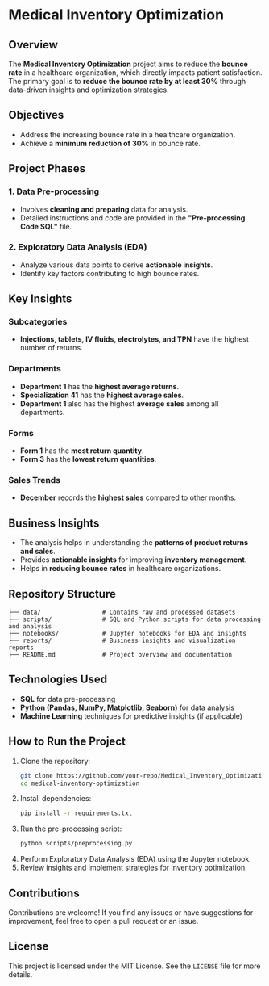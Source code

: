 # Medical Inventory Optimization

## Overview
The **Medical Inventory Optimization** project aims to reduce the **bounce rate** in a healthcare organization, which directly impacts patient satisfaction. The primary goal is to **reduce the bounce rate by at least 30%** through data-driven insights and optimization strategies.

## Objectives
- Address the increasing bounce rate in a healthcare organization.
- Achieve a **minimum reduction of 30%** in bounce rate.

## Project Phases
### 1. Data Pre-processing
- Involves **cleaning and preparing** data for analysis.
- Detailed instructions and code are provided in the **"Pre-processing Code SQL"** file.

### 2. Exploratory Data Analysis (EDA)
- Analyze various data points to derive **actionable insights**.
- Identify key factors contributing to high bounce rates.

## Key Insights
### Subcategories
- **Injections, tablets, IV fluids, electrolytes, and TPN** have the highest number of returns.

### Departments
- **Department 1** has the **highest average returns**.
- **Specialization 41** has the **highest average sales**.
- **Department 1** also has the highest **average sales** among all departments.

### Forms
- **Form 1** has the **most return quantity**.
- **Form 3** has the **lowest return quantities**.

### Sales Trends
- **December** records the **highest sales** compared to other months.

## Business Insights
- The analysis helps in understanding the **patterns of product returns and sales**.
- Provides **actionable insights** for improving **inventory management**.
- Helps in **reducing bounce rates** in healthcare organizations.

## Repository Structure
```
├── data/                 # Contains raw and processed datasets
├── scripts/              # SQL and Python scripts for data processing and analysis
├── notebooks/            # Jupyter notebooks for EDA and insights
├── reports/              # Business insights and visualization reports
├── README.md             # Project overview and documentation
```

## Technologies Used
- **SQL** for data pre-processing
- **Python (Pandas, NumPy, Matplotlib, Seaborn)** for data analysis
- **Machine Learning** techniques for predictive insights (if applicable)

## How to Run the Project
1. Clone the repository:
   ```sh
   git clone https://github.com/your-repo/Medical_Inventory_Optimization.git
   cd medical-inventory-optimization
   ```
2. Install dependencies:
   ```sh
   pip install -r requirements.txt
   ```
3. Run the pre-processing script:
   ```sh
   python scripts/preprocessing.py
   ```
4. Perform Exploratory Data Analysis (EDA) using the Jupyter notebook.
5. Review insights and implement strategies for inventory optimization.

## Contributions
Contributions are welcome! If you find any issues or have suggestions for improvement, feel free to open a pull request or an issue.

## License
This project is licensed under the MIT License. See the `LICENSE` file for more details.
